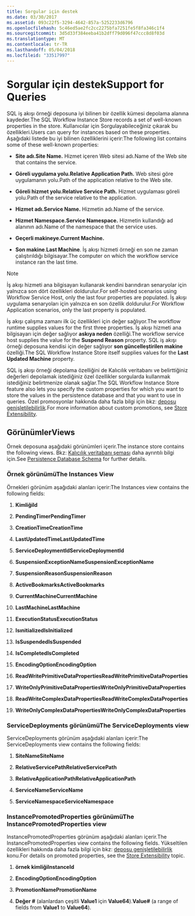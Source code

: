 ```yaml
---
title: Sorgular için destek
ms.date: 03/30/2017
ms.assetid: 093c22f5-3294-4642-857a-5252233d6796
ms.openlocfilehash: 5c46ed5ae2fc2cc2275bfa7251fe5f8fa346c1f4
ms.sourcegitcommit: 3d5d33f384eeba41b2dff79d096f47ccc8d8f03d
ms.translationtype: MT
ms.contentlocale: tr-TR
ms.lasthandoff: 05/04/2018
ms.locfileid: "33517997"
---
```

# <a name="support-for-queries"></a><span data-ttu-id="6be66-102">Sorgular için destek</span><span class="sxs-lookup"><span data-stu-id="6be66-102">Support for Queries</span></span>
<span data-ttu-id="6be66-103">SQL iş akışı örneği deposuna iyi bilinen bir özellik kümesi depolama alanına kaydeder.</span><span class="sxs-lookup"><span data-stu-id="6be66-103">The SQL Workflow Instance Store records a set of well-known properties in the store.</span></span> <span data-ttu-id="6be66-104">Kullanıcılar için Sorgulayabileceğiniz çıkarak bu özellikleri.</span><span class="sxs-lookup"><span data-stu-id="6be66-104">Users can query for instances based on these properties.</span></span> <span data-ttu-id="6be66-105">Aşağıdaki listede bu iyi bilinen özelliklerini içerir:</span><span class="sxs-lookup"><span data-stu-id="6be66-105">The following list contains some of these well-known properties:</span></span>  
  
-   <span data-ttu-id="6be66-106">**Site adı.**</span><span class="sxs-lookup"><span data-stu-id="6be66-106">**Site Name.**</span></span> <span data-ttu-id="6be66-107">Hizmet içeren Web sitesi adı.</span><span class="sxs-lookup"><span data-stu-id="6be66-107">Name of the Web site that contains the service.</span></span>  
  
-   <span data-ttu-id="6be66-108">**Göreli uygulama yolu.**</span><span class="sxs-lookup"><span data-stu-id="6be66-108">**Relative Application Path.**</span></span> <span data-ttu-id="6be66-109">Web sitesi göre uygulamanın yolu.</span><span class="sxs-lookup"><span data-stu-id="6be66-109">Path of the application relative to the Web site.</span></span>  
  
-   <span data-ttu-id="6be66-110">**Göreli hizmet yolu.**</span><span class="sxs-lookup"><span data-stu-id="6be66-110">**Relative Service Path.**</span></span> <span data-ttu-id="6be66-111">Hizmet uygulaması göreli yolu.</span><span class="sxs-lookup"><span data-stu-id="6be66-111">Path of the service relative to the application.</span></span>  
  
-   <span data-ttu-id="6be66-112">**Hizmet adı.**</span><span class="sxs-lookup"><span data-stu-id="6be66-112">**Service Name.**</span></span> <span data-ttu-id="6be66-113">Hizmetin adı.</span><span class="sxs-lookup"><span data-stu-id="6be66-113">Name of the service.</span></span>  
  
-   <span data-ttu-id="6be66-114">**Hizmet Namespace.**</span><span class="sxs-lookup"><span data-stu-id="6be66-114">**Service Namespace.**</span></span> <span data-ttu-id="6be66-115">Hizmetin kullandığı ad alanının adı.</span><span class="sxs-lookup"><span data-stu-id="6be66-115">Name of the namespace that the service uses.</span></span>  
  
-   <span data-ttu-id="6be66-116">**Geçerli makineye.**</span><span class="sxs-lookup"><span data-stu-id="6be66-116">**Current Machine.**</span></span>  
  
-   <span data-ttu-id="6be66-117">**Son makine**.</span><span class="sxs-lookup"><span data-stu-id="6be66-117">**Last Machine**.</span></span> <span data-ttu-id="6be66-118">İş akışı hizmeti örneği en son ne zaman çalıştırıldığı bilgisayar.</span><span class="sxs-lookup"><span data-stu-id="6be66-118">The computer on which the workflow service instance ran the last time.</span></span>  
  
> [!NOTE]
>  <span data-ttu-id="6be66-119">İş akışı hizmeti ana bilgisayarı kullanarak kendini barındıran senaryolar için yalnızca son dört özellikleri doldurulur.</span><span class="sxs-lookup"><span data-stu-id="6be66-119">For self-hosted scenarios using Workflow Service Host, only the last four properties are populated.</span></span> <span data-ttu-id="6be66-120">İş akışı uygulama senaryoları için yalnızca en son özellik doldurulur.</span><span class="sxs-lookup"><span data-stu-id="6be66-120">For Workflow Application scenarios, only the last property is populated.</span></span>  
  
 <span data-ttu-id="6be66-121">İş akışı çalışma zamanı ilk üç özellikleri için değer sağlıyor.</span><span class="sxs-lookup"><span data-stu-id="6be66-121">The workflow runtime supplies values for the first three properties.</span></span> <span data-ttu-id="6be66-122">İş akışı hizmeti ana bilgisayarı için değer sağlıyor **askıya neden** özelliği.</span><span class="sxs-lookup"><span data-stu-id="6be66-122">The workflow service host supplies the value for the **Suspend Reason** property.</span></span> <span data-ttu-id="6be66-123">SQL iş akışı örneği deposuna kendisi için değer sağlıyor **son güncelleştirilen makine** özelliği.</span><span class="sxs-lookup"><span data-stu-id="6be66-123">The SQL Workflow Instance Store itself supplies values for the **Last Updated Machine** property.</span></span>  
  
 <span data-ttu-id="6be66-124">SQL iş akışı örneği depolama özelliğini de Kalıcılık veritabanı ve belirttiğiniz değerleri depolamak istediğiniz özel özellikler sorgularda kullanmak istediğiniz belirtmenize olanak sağlar.</span><span class="sxs-lookup"><span data-stu-id="6be66-124">The SQL Workflow Instance Store feature also lets you specify the custom properties for which you want to store the values in the persistence database and that you want to use in queries.</span></span> <span data-ttu-id="6be66-125">Özel promosyonlar hakkında daha fazla bilgi için bkz: [deposu genişletilebilirlik](../../../docs/framework/windows-workflow-foundation/store-extensibility.md).</span><span class="sxs-lookup"><span data-stu-id="6be66-125">For more information about custom promotions, see [Store Extensibility](../../../docs/framework/windows-workflow-foundation/store-extensibility.md).</span></span>  
  
## <a name="views"></a><span data-ttu-id="6be66-126">Görünümler</span><span class="sxs-lookup"><span data-stu-id="6be66-126">Views</span></span>  
 <span data-ttu-id="6be66-127">Örnek deposuna aşağıdaki görünümleri içerir.</span><span class="sxs-lookup"><span data-stu-id="6be66-127">The instance store contains the following views.</span></span> <span data-ttu-id="6be66-128">Bkz: [Kalıcılık veritabanı şeması](../../../docs/framework/windows-workflow-foundation/persistence-database-schema.md) daha ayrıntılı bilgi için.</span><span class="sxs-lookup"><span data-stu-id="6be66-128">See [Persistence Database Schema](../../../docs/framework/windows-workflow-foundation/persistence-database-schema.md) for further details.</span></span>  
  
### <a name="the-instances-view"></a><span data-ttu-id="6be66-129">Örnek görünümü</span><span class="sxs-lookup"><span data-stu-id="6be66-129">The Instances View</span></span>  
 <span data-ttu-id="6be66-130">Örnekleri görünüm aşağıdaki alanları içerir:</span><span class="sxs-lookup"><span data-stu-id="6be66-130">The Instances view contains the following fields:</span></span>  
  
1.  <span data-ttu-id="6be66-131">**Kimliği**</span><span class="sxs-lookup"><span data-stu-id="6be66-131">**Id**</span></span>  
  
2.  <span data-ttu-id="6be66-132">**PendingTimer**</span><span class="sxs-lookup"><span data-stu-id="6be66-132">**PendingTimer**</span></span>  
  
3.  <span data-ttu-id="6be66-133">**CreationTime**</span><span class="sxs-lookup"><span data-stu-id="6be66-133">**CreationTime**</span></span>  
  
4.  <span data-ttu-id="6be66-134">**LastUpdatedTime**</span><span class="sxs-lookup"><span data-stu-id="6be66-134">**LastUpdatedTime**</span></span>  
  
5.  <span data-ttu-id="6be66-135">**ServiceDeploymentId**</span><span class="sxs-lookup"><span data-stu-id="6be66-135">**ServiceDeploymentId**</span></span>  
  
6.  <span data-ttu-id="6be66-136">**SuspensionExceptionName**</span><span class="sxs-lookup"><span data-stu-id="6be66-136">**SuspensionExceptionName**</span></span>  
  
7.  <span data-ttu-id="6be66-137">**SuspensionReason**</span><span class="sxs-lookup"><span data-stu-id="6be66-137">**SuspensionReason**</span></span>  
  
8.  <span data-ttu-id="6be66-138">**ActiveBookmarks**</span><span class="sxs-lookup"><span data-stu-id="6be66-138">**ActiveBookmarks**</span></span>  
  
9. <span data-ttu-id="6be66-139">**CurrentMachine**</span><span class="sxs-lookup"><span data-stu-id="6be66-139">**CurrentMachine**</span></span>  
  
10. <span data-ttu-id="6be66-140">**LastMachine**</span><span class="sxs-lookup"><span data-stu-id="6be66-140">**LastMachine**</span></span>  
  
11. <span data-ttu-id="6be66-141">**ExecutionStatus**</span><span class="sxs-lookup"><span data-stu-id="6be66-141">**ExecutionStatus**</span></span>  
  
12. <span data-ttu-id="6be66-142">**Isınitialized**</span><span class="sxs-lookup"><span data-stu-id="6be66-142">**IsInitialized**</span></span>  
  
13. <span data-ttu-id="6be66-143">**IsSuspended**</span><span class="sxs-lookup"><span data-stu-id="6be66-143">**IsSuspended**</span></span>  
  
14. <span data-ttu-id="6be66-144">**IsCompleted**</span><span class="sxs-lookup"><span data-stu-id="6be66-144">**IsCompleted**</span></span>  
  
15. <span data-ttu-id="6be66-145">**EncodingOption**</span><span class="sxs-lookup"><span data-stu-id="6be66-145">**EncodingOption**</span></span>  
  
16. <span data-ttu-id="6be66-146">**ReadWritePrimitiveDataProperties**</span><span class="sxs-lookup"><span data-stu-id="6be66-146">**ReadWritePrimitiveDataProperties**</span></span>  
  
17. <span data-ttu-id="6be66-147">**WriteOnlyPrimitiveDataProperties**</span><span class="sxs-lookup"><span data-stu-id="6be66-147">**WriteOnlyPrimitiveDataProperties**</span></span>  
  
18. <span data-ttu-id="6be66-148">**ReadWriteComplexDataProperties**</span><span class="sxs-lookup"><span data-stu-id="6be66-148">**ReadWriteComplexDataProperties**</span></span>  
  
19. <span data-ttu-id="6be66-149">**WriteOnlyComplexDataProperties**</span><span class="sxs-lookup"><span data-stu-id="6be66-149">**WriteOnlyComplexDataProperties**</span></span>  
  
### <a name="the-servicedeployments-view"></a><span data-ttu-id="6be66-150">ServiceDeployments görünümü</span><span class="sxs-lookup"><span data-stu-id="6be66-150">The ServiceDeployments view</span></span>  
 <span data-ttu-id="6be66-151">ServiceDeployments görünüm aşağıdaki alanları içerir:</span><span class="sxs-lookup"><span data-stu-id="6be66-151">The ServiceDeployments view contains the following fields:</span></span>  
  
1.  <span data-ttu-id="6be66-152">**SiteName**</span><span class="sxs-lookup"><span data-stu-id="6be66-152">**SiteName**</span></span>  
  
2.  <span data-ttu-id="6be66-153">**RelativeServicePath**</span><span class="sxs-lookup"><span data-stu-id="6be66-153">**RelativeServicePath**</span></span>  
  
3.  <span data-ttu-id="6be66-154">**RelativeApplicationPath**</span><span class="sxs-lookup"><span data-stu-id="6be66-154">**RelativeApplicationPath**</span></span>  
  
4.  <span data-ttu-id="6be66-155">**ServiceName**</span><span class="sxs-lookup"><span data-stu-id="6be66-155">**ServiceName**</span></span>  
  
5.  <span data-ttu-id="6be66-156">**ServiceNamespace**</span><span class="sxs-lookup"><span data-stu-id="6be66-156">**ServiceNamespace**</span></span>  
  
### <a name="the-instancepromotedproperties-view"></a><span data-ttu-id="6be66-157">InstancePromotedProperties görünümü</span><span class="sxs-lookup"><span data-stu-id="6be66-157">The InstancePromotedProperties view</span></span>  
 <span data-ttu-id="6be66-158">InstancePromotedProperties görünüm aşağıdaki alanları içerir.</span><span class="sxs-lookup"><span data-stu-id="6be66-158">The InstancePromotedProperties view contains the following fields.</span></span> <span data-ttu-id="6be66-159">Yükseltilen özellikleri hakkında daha fazla bilgi için bkz: [deposu genişletilebilirlik](../../../docs/framework/windows-workflow-foundation/store-extensibility.md) konu.</span><span class="sxs-lookup"><span data-stu-id="6be66-159">For details on promoted properties, see the [Store Extensibility](../../../docs/framework/windows-workflow-foundation/store-extensibility.md) topic.</span></span>  
  
1.  <span data-ttu-id="6be66-160">**örnek kimliği**</span><span class="sxs-lookup"><span data-stu-id="6be66-160">**InstanceId**</span></span>  
  
2.  <span data-ttu-id="6be66-161">**EncodingOption**</span><span class="sxs-lookup"><span data-stu-id="6be66-161">**EncodingOption**</span></span>  
  
3.  <span data-ttu-id="6be66-162">**PromotionName**</span><span class="sxs-lookup"><span data-stu-id="6be66-162">**PromotionName**</span></span>  
  
4.  <span data-ttu-id="6be66-163">**Değer #** (alanlardan çeşitli **Value1** için **Value64**).</span><span class="sxs-lookup"><span data-stu-id="6be66-163">**Value#** (a range of fields from **Value1** to **Value64**).</span></span>
